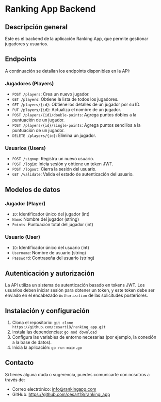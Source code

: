 
# Ranking App Backend

## Descripción general
Este es el backend de la aplicación Ranking App, que permite gestionar jugadores y usuarios.

## Endpoints
A continuación se detallan los endpoints disponibles en la API:

### Jugadores (Players)

- `POST /players`: Crea un nuevo jugador.
- `GET /players`: Obtiene la lista de todos los jugadores.
- `GET /players/{id}`: Obtiene los detalles de un jugador por su ID.
- `PUT /players/{id}`: Actualiza el nombre de un jugador.
- `POST /players/{id}/double-points`: Agrega puntos dobles a la puntuación de un jugador.
- `POST /players/{id}/single-points`: Agrega puntos sencillos a la puntuación de un jugador.
- `DELETE /players/{id}`: Elimina un jugador.

### Usuarios (Users)

- `POST /signup`: Registra un nuevo usuario.
- `POST /login`: Inicia sesión y obtiene un token JWT.
- `POST /logout`: Cierra la sesión del usuario.
- `GET /validate`: Valida el estado de autenticación del usuario.

## Modelos de datos

### Jugador (Player)
- `ID`: Identificador único del jugador (int)
- `Name`: Nombre del jugador (string)
- `Points`: Puntuación total del jugador (int)

### Usuario (User)
- `ID`: Identificador único del usuario (int)
- `Username`: Nombre de usuario (string)
- `Password`: Contraseña del usuario (string)

## Autenticación y autorización
La API utiliza un sistema de autenticación basado en tokens JWT. Los usuarios deben iniciar sesión para obtener un token, y este token debe ser enviado en el encabezado `Authorization` de las solicitudes posteriores.

## Instalación y configuración
1. Clona el repositorio: `git clone https://github.com/cesart18/ranking_app.git`
2. Instala las dependencias: `go mod download`
3. Configura las variables de entorno necesarias (por ejemplo, la conexión a la base de datos).
4. Inicia la aplicación: `go run main.go`

## Contacto
Si tienes alguna duda o sugerencia, puedes comunicarte con nosotros a través de:

- Correo electrónico: info@rankingapp.com
- GitHub: https://github.com/cesart18/ranking_app